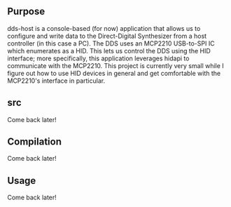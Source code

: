 ## Purpose
dds-host is a console-based (for now) application that allows us to configure and write data to the Direct-Digital Synthesizer from a host controller (in this case a PC). The DDS uses an MCP2210 USB-to-SPI IC which enumerates as a HID. This lets us control the DDS using the HID interface; more specifically, this application leverages hidapi to communicate with the MCP2210. This project is currently very small while I figure out how to use HID devices in general and get comfortable with the MCP2210's interface in particular.

## src
Come back later!

## Compilation
Come back later!

## Usage
Come back later!